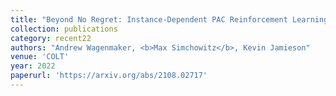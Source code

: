 ```yaml
---
title: "Beyond No Regret: Instance-Dependent PAC Reinforcement Learning"
collection: publications
category: recent22
authors: "Andrew Wagenmaker, <b>Max Simchowitz</b>, Kevin Jamieson"
venue: 'COLT'
year: 2022
paperurl: 'https://arxiv.org/abs/2108.02717'
---
```


